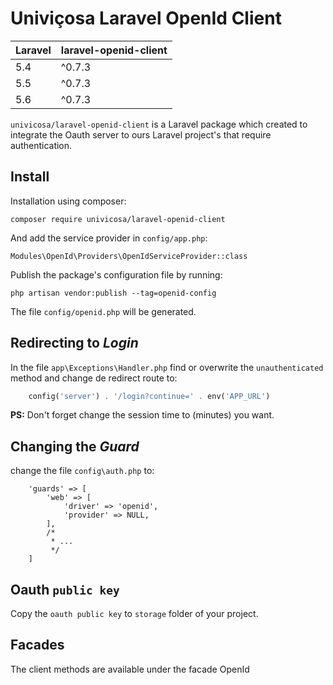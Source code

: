 # Univiçosa Laravel OpenId Client

| **Laravel**  |  **laravel-openid-client** |
|------|------|
| 5.4  | ^0.7.3  |
| 5.5  | ^0.7.3  |
| 5.6  | ^0.7.3  |

`univicosa/laravel-openid-client` is a Laravel package which created to integrate the Oauth server to ours Laravel project's that require authentication.

## Install

Installation using composer:

```
composer require univicosa/laravel-openid-client
```

And add the service provider in `config/app.php`:

```
Modules\OpenId\Providers\OpenIdServiceProvider::class
```

Publish the package's configuration file by running:

```
php artisan vendor:publish --tag=openid-config
```

The file `config/openid.php` will be generated.

## Redirecting to _Login_

In the file `app\Exceptions\Handler.php` find or overwrite the `unauthenticated` method and change de redirect route to:

```php
    config('server') . '/login?continue=' . env('APP_URL')
```

**PS:** Don't forget change the session time to (minutes) you want.

## Changing the _Guard_

change the file `config\auth.php` to:

```
    'guards' => [
        'web' => [
            'driver' => 'openid',
            'provider' => NULL,
        ],
        /*
         * ...
         */
    ]
```

## Oauth `public key`

Copy the `oauth public key` to `storage` folder of your project.

## Facades

The client methods are available under the facade OpenId